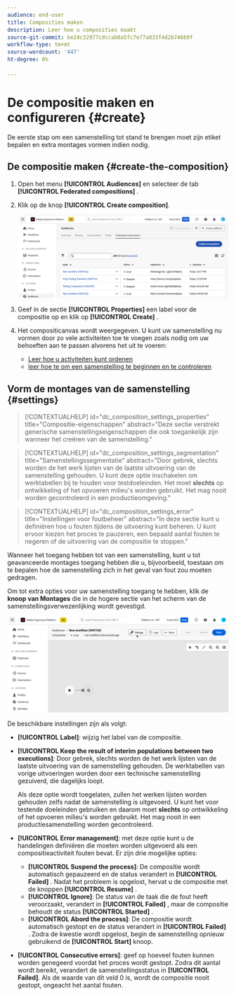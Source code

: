 ```yaml
---
audience: end-user
title: Composities maken
description: Leer hoe u composities maakt
source-git-commit: be24c32977cdccab0a5fc7e77a033f4d2b746b9f
workflow-type: tm+mt
source-wordcount: '447'
ht-degree: 0%

---
```



# De compositie maken en configureren {#create}

De eerste stap om een samenstelling tot stand te brengen moet zijn etiket bepalen en extra montages vormen indien nodig.

## De compositie maken {#create-the-composition}

1. Open het menu **[!UICONTROL Audiences]** en selecteer de tab **[!UICONTROL Federated compositions]** .

1. Klik op de knop **[!UICONTROL Create composition]**.

   ![](assets/composition-create.png)

1. Geef in de sectie **[!UICONTROL Properties]** een label voor de compositie op en klik op **[!UICONTROL Create]** .

1. Het compositicanvas wordt weergegeven. U kunt uw samenstelling nu vormen door zo vele activiteiten toe te voegen zoals nodig om uw behoeften aan te passen alvorens het uit te voeren:

   * [Leer hoe u activiteiten kunt ordenen](#action-activities)
   * [ leer hoe te om een samenstelling te beginnen en te controleren ](#save)

## Vorm de montages van de samenstelling {#settings}

>[!CONTEXTUALHELP]
>id="dc_composition_settings_properties"
>title="Compositie-eigenschappen"
>abstract="Deze sectie verstrekt generische samenstellingseigenschappen die ook toegankelijk zijn wanneer het creëren van de samenstelling."

>[!CONTEXTUALHELP]
>id="dc_composition_settings_segmentation"
>title="Samenstellingssegmentatie"
>abstract="Door gebrek, slechts worden de het werk lijsten van de laatste uitvoering van de samenstelling gehouden. U kunt deze optie inschakelen om werktabellen bij te houden voor testdoeleinden. Het moet **slechts** op ontwikkeling of het opvoeren milieu&#39;s worden gebruikt. Het mag nooit worden gecontroleerd in een productieomgeving."

>[!CONTEXTUALHELP]
>id="dc_composition_settings_error"
>title="Instellingen voor foutbeheer"
>abstract="In deze sectie kunt u definiëren hoe u fouten tijdens de uitvoering kunt beheren. U kunt ervoor kiezen het proces te pauzeren, een bepaald aantal fouten te negeren of de uitvoering van de compositie te stoppen."

Wanneer het toegang hebben tot van een samenstelling, kunt u tot geavanceerde montages toegang hebben die u, bijvoorbeeld, toestaan om te bepalen hoe de samenstelling zich in het geval van fout zou moeten gedragen.

Om tot extra opties voor uw samenstelling toegang te hebben, klik de **knoop van Montages** die in de hogere sectie van het scherm van de samenstellingsverwezenlijking wordt gevestigd.

![](assets/composition-create-settings.png)

De beschikbare instellingen zijn als volgt:

* **[!UICONTROL Label]**: wijzig het label van de compositie.

* **[!UICONTROL Keep the result of interim populations between two executions]**: Door gebrek, slechts worden de het werk lijsten van de laatste uitvoering van de samenstelling gehouden. De werktabellen van vorige uitvoeringen worden door een technische samenstelling gezuiverd, die dagelijks loopt.

  Als deze optie wordt toegelaten, zullen het werken lijsten worden gehouden zelfs nadat de samenstelling is uitgevoerd. U kunt het voor testende doeleinden gebruiken en daarom moet **slechts** op ontwikkeling of het opvoeren milieu&#39;s worden gebruikt. Het mag nooit in een productiesamenstelling worden gecontroleerd.

* **[!UICONTROL Error management]**: met deze optie kunt u de handelingen definiëren die moeten worden uitgevoerd als een compositieactiviteit fouten bevat. Er zijn drie mogelijke opties:

   * **[!UICONTROL Suspend the process]**: De compositie wordt automatisch gepauzeerd en de status verandert in **[!UICONTROL Failed]** . Nadat het probleem is opgelost, hervat u de compositie met de knoppen **[!UICONTROL Resume]** .
   * **[!UICONTROL Ignore]**: De status van de taak die de fout heeft veroorzaakt, verandert in **[!UICONTROL Failed]** , maar de compositie behoudt de status **[!UICONTROL Started]** .
   * **[!UICONTROL Abord the process]**: De compositie wordt automatisch gestopt en de status verandert in **[!UICONTROL Failed]** . Zodra de kwestie wordt opgelost, begin de samenstelling opnieuw gebruikend de **[!UICONTROL Start]** knoop.

* **[!UICONTROL Consecutive errors]**: geef op hoeveel fouten kunnen worden genegeerd voordat het proces wordt gestopt. Zodra dit aantal wordt bereikt, verandert de samenstellingsstatus in **[!UICONTROL Failed]**. Als de waarde van dit veld 0 is, wordt de compositie nooit gestopt, ongeacht het aantal fouten.
